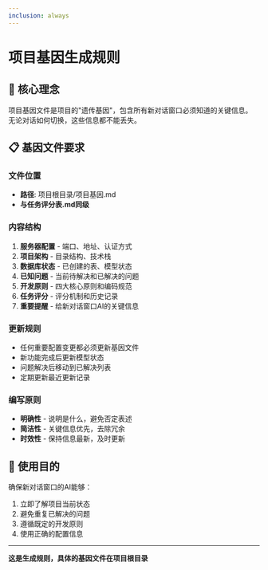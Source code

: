 ```yaml
---
inclusion: always
---
```


# 项目基因生成规则

## 🧬 核心理念
项目基因文件是项目的"遗传基因"，包含所有新对话窗口必须知道的关键信息。
无论对话如何切换，这些信息都不能丢失。

## 📋 基因文件要求

### 文件位置
- **路径**: 项目根目录/项目基因.md
- **与任务评分表.md同级**

### 内容结构
1. **服务器配置** - 端口、地址、认证方式
2. **项目架构** - 目录结构、技术栈
3. **数据库状态** - 已创建的表、模型状态
4. **已知问题** - 当前待解决和已解决的问题
5. **开发原则** - 四大核心原则和编码规范
6. **任务评分** - 评分机制和历史记录
7. **重要提醒** - 给新对话窗口AI的关键信息

### 更新规则
- 任何重要配置变更都必须更新基因文件
- 新功能完成后更新模型状态
- 问题解决后移动到已解决列表
- 定期更新最近更新记录

### 编写原则
- **明确性** - 说明是什么，避免否定表述
- **简洁性** - 关键信息优先，去除冗余
- **时效性** - 保持信息最新，及时更新

## 🎯 使用目的
确保新对话窗口的AI能够：
1. 立即了解项目当前状态
2. 避免重复已解决的问题
3. 遵循既定的开发原则
4. 使用正确的配置信息

---

**这是生成规则，具体的基因文件在项目根目录**